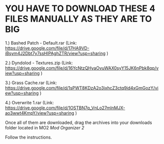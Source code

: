 # YOU HAVE TO DOWNLOAD THESE 4 FILES MANUALLY AS THEY ARE TO BIG 

1.) Bashed Patch - Default.rar (Link: https://drive.google.com/file/d/17HA9VD-iBsym4J2Dbt7y7ssHIPAghZTR/view?usp=sharing )

2.) Dyndolod - Textures.zip (Link: https://drive.google.com/file/d/16YcNtzQHyaOvuWAX0syY15JK6nPbk8qp/view?usp=sharing )

3.) Grass Cache.rar (Link: https://drive.google.com/file/d/1sPWT8KDzA2o3ixhcZ3ctq9id4xGmGozY/view?usp=sharing )

4.) Overwrite 1.rar (Link: https://drive.google.com/file/d/1OSTBN7q_VnLo27mlnMJX-ao3wwt4KmpY/view?usp=sharing )

Once all of them are downloaded, drag the archives into your downloads folder located in MO2 *Mod Organizer 2*

Follow the instructions.

